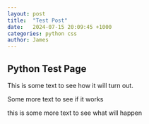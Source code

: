 ```yaml
---
layout: post
title:  "Test Post"
date:   2024-07-15 20:09:45 +1000
categories: python css
author: James 
---
```


## Python Test Page 

This is some text to see how it will turn out. 

Some more text to see if it works

this is some more text to see what will happen
